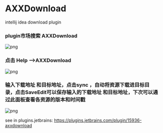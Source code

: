 # AXXDownload
intellij idea download plugin

### plugin市场搜索 AXXDownload
![png](http://lc-OapjPjDn.cn-n1.lcfile.com/c8ead948e9d559ed3000.png/introduction3.png)

### 点击 Help -->AXXDownload
![png](http://lc-OapjPjDn.cn-n1.lcfile.com/d737ece617237f0a6c25.png/introduction2.png)

### 输入下载地址 和目标地址，点击sync ，自动将资源下载进目标目录，点击SaveEdit可以保存输入的下载地址 和目标地址，下次可以通过此面板查看各资源的版本和时间戳
![png](http://lc-oapjpjdn.cn-n1.lcfile.com/0b299eba67443f5f0c81.png/introduction1.png)

see in plugins.jetbrains:
https://plugins.jetbrains.com/plugin/15936-axxdownload